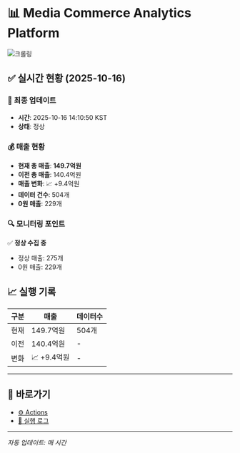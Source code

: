 # 📊 Media Commerce Analytics Platform

![크롤링](https://img.shields.io/badge/크롤링-정상-green)

## ✅ 실시간 현황 (2025-10-16)

### 📍 최종 업데이트
- **시간**: 2025-10-16 14:10:50 KST
- **상태**: 정상

### 💰 매출 현황
- **현재 총 매출**: **149.7억원**
- **이전 총 매출**: 140.4억원
- **매출 변화**: 📈 +9.4억원
- **데이터 건수**: 504개
- **0원 매출**: 229개

### 🔍 모니터링 포인트

✅ **정상 수집 중**
- 정상 매출: 275개
- 0원 매출: 229개


## 📈 실행 기록

| 구분 | 매출 | 데이터수 |
|------|------|----------|
| 현재 | 149.7억원 | 504개 |
| 이전 | 140.4억원 | - |
| 변화 | 📈 +9.4억원 | - |

---

## 🔗 바로가기

- [⚙️ Actions](../../actions)
- [📝 실행 로그](../../actions/workflows/daily_scraping.yml)

---

*자동 업데이트: 매 시간*
